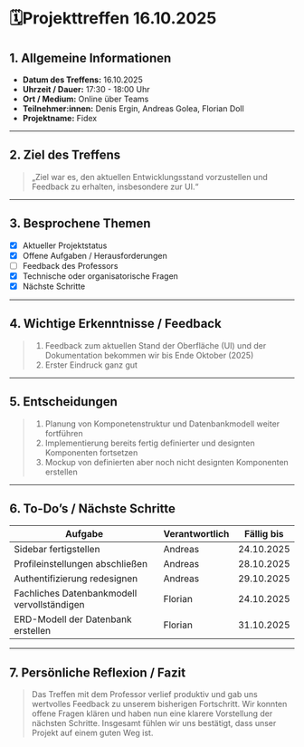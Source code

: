 # 🗓️Projekttreffen 16.10.2025

## 1. Allgemeine Informationen
- **Datum des Treffens:** 16.10.2025  
- **Uhrzeit / Dauer:** 17:30 - 18:00 Uhr 
- **Ort / Medium:** Online über Teams  
- **Teilnehmer:innen:** Denis Ergin, Andreas Golea, Florian Doll
- **Projektname:** Fidex

---

## 2. Ziel des Treffens 
> „Ziel war es, den aktuellen Entwicklungsstand vorzustellen und Feedback zu erhalten, insbesondere zur UI.“

---

## 3. Besprochene Themen
- [X] Aktueller Projektstatus  
- [X] Offene Aufgaben / Herausforderungen  
- [ ] Feedback des Professors  
- [X] Technische oder organisatorische Fragen  
- [X] Nächste Schritte  

---

## 4. Wichtige Erkenntnisse / Feedback
> 1. Feedback zum aktuellen Stand der Oberfläche (UI) und der Dokumentation bekommen wir bis Ende Oktober (2025)
> 2. Erster Eindruck ganz gut
---

## 5. Entscheidungen
> 1. Planung von Komponetenstruktur und Datenbankmodell weiter fortführen
> 2. Implementierung bereits fertig definierter und designten Komponenten fortsetzen
> 3. Mockup von definierten aber noch nicht designten Komponenten erstellen

---

## 6. To-Do’s / Nächste Schritte
| Aufgabe | Verantwortlich | Fällig bis |
|----------|----------------|-------------|
| Sidebar fertigstellen | Andreas | 24.10.2025 |
| Profileinstellungen abschließen | Andreas | 28.10.2025 |
| Authentifizierung redesignen | Andreas | 29.10.2025 |
| Fachliches Datenbankmodell vervollständigen | Florian | 24.10.2025 |
| ERD-Modell der Datenbank erstellen | Florian | 31.10.2025 |

---

## 7. Persönliche Reflexion / Fazit
> Das Treffen mit dem Professor verlief produktiv und gab uns wertvolles Feedback zu unserem bisherigen Fortschritt. Wir konnten offene Fragen klären und haben nun eine klarere Vorstellung der nächsten Schritte. Insgesamt fühlen wir uns bestätigt, dass unser Projekt auf einem guten Weg ist.

